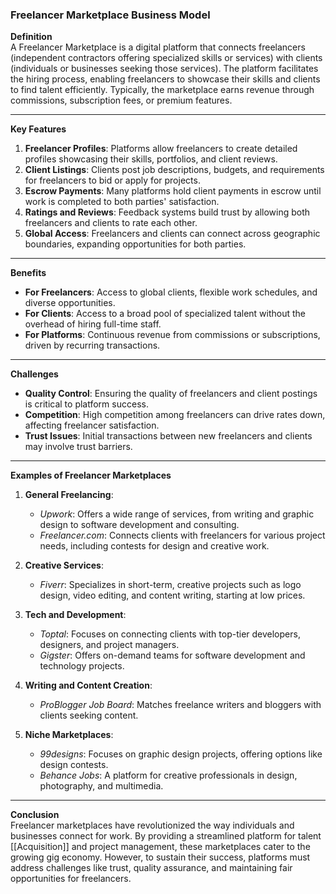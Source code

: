 ### Freelancer Marketplace Business Model

**Definition**  
A Freelancer Marketplace is a digital platform that connects freelancers (independent contractors offering specialized skills or services) with clients (individuals or businesses seeking those services). The platform facilitates the hiring process, enabling freelancers to showcase their skills and clients to find talent efficiently. Typically, the marketplace earns revenue through commissions, subscription fees, or premium features.

---

**Key Features**

1. **Freelancer Profiles**: Platforms allow freelancers to create detailed profiles showcasing their skills, portfolios, and client reviews.
2. **Client Listings**: Clients post job descriptions, budgets, and requirements for freelancers to bid or apply for projects.
3. **Escrow Payments**: Many platforms hold client payments in escrow until work is completed to both parties' satisfaction.
4. **Ratings and Reviews**: Feedback systems build trust by allowing both freelancers and clients to rate each other.
5. **Global Access**: Freelancers and clients can connect across geographic boundaries, expanding opportunities for both parties.

---

**Benefits**

- **For Freelancers**: Access to global clients, flexible work schedules, and diverse opportunities.
- **For Clients**: Access to a broad pool of specialized talent without the overhead of hiring full-time staff.
- **For Platforms**: Continuous revenue from commissions or subscriptions, driven by recurring transactions.

---

**Challenges**

- **Quality Control**: Ensuring the quality of freelancers and client postings is critical to platform success.
- **Competition**: High competition among freelancers can drive rates down, affecting freelancer satisfaction.
- **Trust Issues**: Initial transactions between new freelancers and clients may involve trust barriers.

---

**Examples of Freelancer Marketplaces**

1. **General Freelancing**:
    
    - _Upwork_: Offers a wide range of services, from writing and graphic design to software development and consulting.
    - _Freelancer.com_: Connects clients with freelancers for various project needs, including contests for design and creative work.
2. **Creative Services**:
    
    - _Fiverr_: Specializes in short-term, creative projects such as logo design, video editing, and content writing, starting at low prices.
3. **Tech and Development**:
    
    - _Toptal_: Focuses on connecting clients with top-tier developers, designers, and project managers.
    - _Gigster_: Offers on-demand teams for software development and technology projects.
4. **Writing and Content Creation**:
    
    - _ProBlogger Job Board_: Matches freelance writers and bloggers with clients seeking content.
5. **Niche Marketplaces**:
    
    - _99designs_: Focuses on graphic design projects, offering options like design contests.
    - _Behance Jobs_: A platform for creative professionals in design, photography, and multimedia.

---

**Conclusion**  
Freelancer marketplaces have revolutionized the way individuals and businesses connect for work. By providing a streamlined platform for talent [[Acquisition]] and project management, these marketplaces cater to the growing gig economy. However, to sustain their success, platforms must address challenges like trust, quality assurance, and maintaining fair opportunities for freelancers.